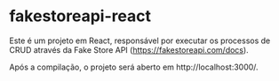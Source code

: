 # fakestoreapi-react

Este é um projeto em React, responsável por executar os processos de CRUD através da Fake Store API (https://fakestoreapi.com/docs).
    
Após a compilação, o projeto será aberto em http://localhost:3000/.